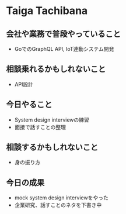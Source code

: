 # Taiga Tachibana

## 会社や業務で普段やっていること

- GoでのGraphQL API, IoT連動システム開発

## 相談乗れるかもしれないこと

- API設計

## 今日やること

- System design interviewの練習
- 面接で話すことの整理

## 相談するかもしれないこと

- 身の振り方

## 今日の成果

- mock system design interviewをやった
- 企業研究、話すことのネタを下書き中

